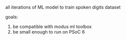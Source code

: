 all iterations of ML model to train spoken digits dataset

goals:
1. be compatible with modus ml toolbox
2. be small enough to run on PSoC 6

